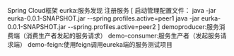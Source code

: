 Spring Cloud框架
eurka:服务发现 注册服务
[
    启动管理配置文件：
    java -jar eurka-0.0.1-SNAPSHOT.jar --spring.profiles.active=peer1
    java -jar eurka-0.0.1-SNAPSHOT.jar --spring.profiles.active=peer2
]
demoproducer:服务消费端（消费生产者发起的服务请求）
demo-consumer:服务生产者（发起服务请求端）
demo-feign:使用feign调用eureka端的服务测试项目